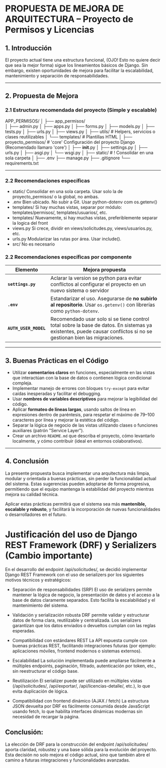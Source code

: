# PROPUESTA DE MEJORA DE ARQUITECTURA – Proyecto de Permisos y Licencias

## 1. Introducción

El proyecto actual tiene una estructura funcional, (OJO! Esto no quiere decir que sea la mejor forma) sigue los lineamientos básicos de Django. Sin embargo, existen oportunidades de mejora para facilitar la escalabilidad, mantenimiento y separación de responsabilidades.

---

## 2. Propuesta de Mejora

### 2.1 Estructura recomendada del proyecto (Simple y escalable)

APP_PERMISOS/
│
├── app_permisos/            
│   ├── admin.py
│   ├── apps.py
│   ├── forms.py
│   ├── models.py
│   ├── tests.py
│   ├── urls.py
│   ├── views.py
│   ├── utils/                  # Helpers, servicios o clases reutilizables
│   └── templates/              # Plantillas HTML
│
├── proyecto_permisos/         # 'core' Configuración del proyecto Django (Recomendado llamaro 'core')
│   ├── __init__.py
│   ├── settings.py
│   ├── urls.py
│   ├── asgi.py
│   └── wsgi.py
│
├── static/   # ! Consolidar en una sola carpeta
│
├── .env
├── manage.py
├── .gitignore
└── requirements.txt

---

### 2.2 Recomendaciones específicas

* static/	Consolidar en una sola carpeta. Usar solo la de proyecto_permisos/ o la global, no ambas.
* .env	Bien ubicado. No subir a Git. Usar python-dotenv com os.getenv()
* templates/	Si hay muchas vistas, separar por módulo: templates/permisos/, templates/usuarios/, etc.
* templates/    Nuevamente, si hay muchas vistas, preferiblemente separar la logica del front
* views.py	Si crece, dividir en views/solicitudes.py, views/usuarios.py, etc.
* urls.py	Modularizar las rutas por área. Usar include().
* src/   No es necesario

### 2.2 Recomendaciones específicas por componente

| Elemento         | Mejora propuesta |
|------------------|------------------|
| **`settings.py`**       | Aclarar la version se python para evitar conflictos al configurar el proyecto en un nuevo sistema o servidor |
| **`.env`**       | Estandarizar el uso. Asegurarse de **no subirlo al repositorio**. Usar `os.getenv()` con librerías como `python-dotenv`. |
| **`AUTH_USER_MODEL`** | Recomendado usar solo si se tiene control total sobre la base de datos. En sistemas ya existentes, puede causar conflictos si no se gestionan bien las migraciones. | ! Tener cuidado en esta parte

---

## 3. Buenas Prácticas en el Código

- Utilizar **comentarios claros** en funciones, especialmente en las vistas que interactúan con la base de datos o contienen lógica condicional compleja.
- Implementar manejo de errores con bloques `try-except` para evitar caídas inesperadas y facilitar el debugging.
- Usar **nombres de variables descriptivos** para mejorar la legibilidad del código.
- Aplicar **formateo de líneas largas**, usando saltos de línea en expresiones dentro de paréntesis, para respetar el máximo de 79–100 caracteres por línea y mejorar la estética del código.
- Separar la lógica de negocio de las vistas utilizando clases o funciones auxiliares (patrón "Service Layer").
- Crear un archivo `README.md` que describa el proyecto, cómo levantarlo localmente, y cómo contribuir (ideal en entornos colaborativos).

---

## 4. Conclusión

La presente propuesta busca implementar una arquitectura más limpia, modular y orientada a buenas prácticas, sin perder la funcionalidad actual del sistema. Estas sugerencias pueden adoptarse de forma progresiva, permitiendo que el equipo mantenga la estabilidad del proyecto mientras mejora su calidad técnica.

Aplicar estas prácticas permitirá que el sistema sea más **mantenible, escalable y robusto**, y facilitará la incorporación de nuevas funcionalidades o desarrolladores en el futuro.

# Justificación del uso de Django REST Framework (DRF) y Serializers (Cambio importante)
En el desarrollo del endpoint /api/solicitudes/, se decidió implementar Django REST Framework con el uso de serializers por los siguientes motivos técnicos y estratégicos:

* Separación de responsabilidades (SRP)
El uso de serializers permite mantener la lógica de negocio, la presentación de datos y el acceso a la base de datos claramente separados. Esto facilita la escalabilidad y el mantenimiento del sistema.

* Validación y serialización robusta
DRF permite validar y estructurar datos de forma clara, reutilizable y centralizada. Los serializers garantizan que los datos enviados o devueltos cumplan con las reglas esperadas.

* Compatibilidad con estándares REST
La API expuesta cumple con buenas prácticas REST, facilitando integraciones futuras (por ejemplo: aplicaciones móviles, frontend modernos o sistemas externos).
* Escalabilidad
La solución implementada puede ampliarse fácilmente a múltiples endpoints, paginación, filtrado, autenticación por token, etc., sin reestructurar el código base.
* Reutilización
El serializer puede ser utilizado en múltiples vistas (/api/solicitudes/, /api/exportar/, /api/licencias-detalle/, etc.), lo que evita duplicación de lógica.
* Compatibilidad con frontend dinámico (AJAX / fetch)
La estructura JSON devuelta por DRF es fácilmente consumida desde JavaScript usando fetch, lo que habilita interfaces dinámicas modernas sin necesidad de recargar la página.

## Conclusión:
La elección de DRF para la construcción del endpoint /api/solicitudes/ aporta claridad, robustez y una base sólida para la evolución del proyecto. Esta decisión no solo mejora el código actual, sino que también abre el camino a futuras integraciones y funcionalidades avanzadas.